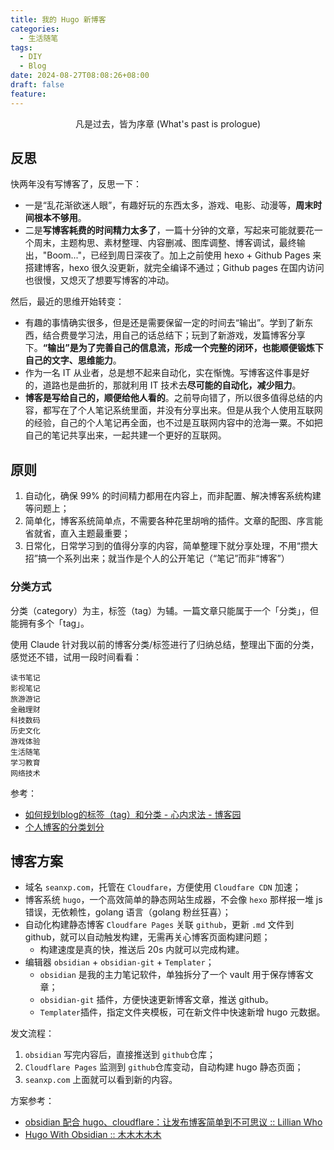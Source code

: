 ```yaml
---
title: 我的 Hugo 新博客
categories:
  - 生活随笔
tags:
  - DIY
  - Blog
date: 2024-08-27T08:08:26+08:00
draft: false
feature:
---
```

<center>凡是过去，皆为序章 (What's past is prologue)</center>
<!--more-->

## 反思

快两年没有写博客了，反思一下：
* 一是“乱花渐欲迷人眼”，有趣好玩的东西太多，游戏、电影、动漫等，**周末时间根本不够用**。
* 二是**写博客耗费的时间精力太多了**，一篇十分钟的文章，写起来可能就要花一个周末，主题构思、素材整理、内容删减、图库调整、博客调试，最终输出，"Boom..."，已经到周日深夜了。加上之前使用 hexo + Github Pages 来搭建博客，hexo 很久没更新，就完全编译不通过；Github pages 在国内访问也很慢，又熄灭了想要写博客的冲动。

然后，最近的思维开始转变：
* 有趣的事情确实很多，但是还是需要保留一定的时间去“输出”。学到了新东西，结合费曼学习法，用自己的话总结下；玩到了新游戏，发篇博客分享下。**“输出”是为了完善自己的信息流，形成一个完整的闭环，也能顺便锻炼下自己的文字、思维能力**。
* 作为一名 IT 从业者，总是想不起来自动化，实在惭愧。写博客这件事是好的，道路也是曲折的，那就利用 IT 技术去**尽可能的自动化，减少阻力**。
* **博客是写给自己的，顺便给他人看的**。之前导向错了，所以很多值得总结的内容，都写在了个人笔记系统里面，并没有分享出来。但是从我个人使用互联网的经验，自己的个人笔记再全面，也不过是互联网内容中的沧海一粟。不如把自己的笔记共享出来，一起共建一个更好的互联网。

## 原则
1. 自动化，确保 99% 的时间精力都用在内容上，而非配置、解决博客系统构建等问题上；
2. 简单化，博客系统简单点，不需要各种花里胡哨的插件。文章的配图、序言能省就省，直入主题最重要；
3. 日常化，日常学习到的值得分享的内容，简单整理下就分享处理，不用“攒大招”搞一个系列出来；就当作是个人的公开笔记（“笔记”而非“博客”）
### 分类方式
分类（category）为主，标签（tag）为辅。一篇文章只能属于一个「分类」，但能拥有多个「tag」。

使用 Claude 针对我以前的博客分类/标签进行了归纳总结，整理出下面的分类，感觉还不错，试用一段时间看看：
```
读书笔记
影视笔记
旅游游记
金融理财
科技数码
历史文化
游戏体验
生活随笔
学习教育
网络技术
```


参考：
* [如何规划blog的标签（tag）和分类 - 心内求法 - 博客园](https://www.cnblogs.com/holbrook/archive/2012/11/05/2755268.html)
* [个人博客的分类划分](https://noodlefighter.com/posts/2836/)

## 博客方案

- 域名 `seanxp.com`，托管在 `Cloudfare`，方便使用 `Cloudfare CDN` 加速；
- 博客系统 `hugo`，一个高效简单的静态网站生成器，不会像 `hexo` 那样报一堆 js 错误，无依赖性，golang 语言（golang 粉丝狂喜）；
- 自动化构建静态博客  `Cloudfare Pages` 关联 `github`，更新 `.md` 文件到 github，就可以自动触发构建，无需再关心博客页面构建问题；
	- 构建速度是真的快，推送后 20s 内就可以完成构建。
- 编辑器 `obsidian` + `obsidian-git` + `Templater`；
	- `obsidian` 是我的主力笔记软件，单独拆分了一个 vault 用于保存博客文章；
	- `obsidian-git` 插件，方便快速更新博客文章，推送 github。
	- `Templater`插件，指定文件夹模板，可在新文件中快速新增 hugo 元数据。

发文流程：
1. `obsidian` 写完内容后，直接推送到 `github`仓库；
2. `Cloudflare Pages` 监测到  `github`仓库变动，自动构建 hugo 静态页面；
3. `seanxp.com` 上面就可以看到新的内容。

方案参考：
- [obsidian 配合 hugo、cloudflare：让发布博客简单到不可思议 :: Lillian Who](https://lillianwho.com/posts/obsidian-hugo-cloudflare/)
- [Hugo With Obsidian :: 木木木木木](https://immmmm.com/hugo-with-obsidian/)
